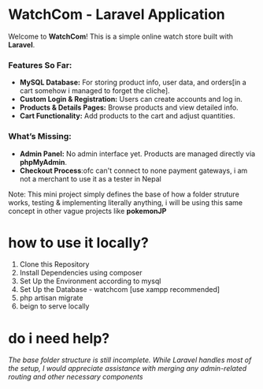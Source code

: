 # WatchCom - Laravel Application

Welcome to **WatchCom**! This is a simple online watch store built with **Laravel**.


### **Features So Far:**
- **MySQL Database:** For storing product info, user data, and orders[in a cart somehow i managed to forget the cliche].
- **Custom Login & Registration:** Users can create accounts and log in.
- **Products & Details Pages:** Browse products and view detailed info.
- **Cart Functionality:** Add products to the cart and adjust quantities.

### **What’s Missing:**
- **Admin Panel:** No admin interface yet. Products are managed directly via **phpMyAdmin**.
- **Checkout Process**:ofc can't connect to none payment gateways, i am not a merchant to use it as a tester in Nepal


Note: This mini project simply defines the base of how a folder struture works, testing & implementing literally anything, i will be using this same concept in other vague projects like **pokemonJP**


# how to use it locally?

1. Clone this Repository
2. Install Dependencies using composer
3. Set Up the Environment according to mysql
4. Set Up the Database - watchcom [use xampp recommended]
5. php artisan migrate
6. beign to serve locally


# do i need help?

_The base folder structure is still incomplete. While Laravel handles most of the setup, I would appreciate assistance with merging any admin-related routing and other necessary components_